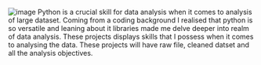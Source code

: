 ![image](https://github.com/user-attachments/assets/7b1e2bde-e13a-4732-812c-813653b6d656)
Python is a crucial skill for data analysis when it comes to analysis of large dataset. Coming from a coding background I realised that python is so versatile and leaning about it libraries made me delve deeper into 
realm of data analysis.
These projects displays skills that I possess when it comes to analysing the data.
These projects will have raw file, cleaned datset and all the analysis objectives.

